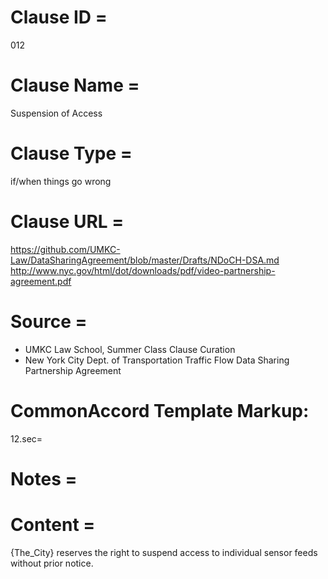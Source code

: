 # Clause ID = 
012

# Clause Name = 
Suspension of Access


# Clause Type =
if/when things go wrong


# Clause URL = 
https://github.com/UMKC-Law/DataSharingAgreement/blob/master/Drafts/NDoCH-DSA.md
http://www.nyc.gov/html/dot/downloads/pdf/video-partnership-agreement.pdf

# Source = 
* UMKC Law School, Summer Class Clause Curation
* New York City Dept. of Transportation Traffic Flow Data Sharing Partnership Agreement 

# CommonAccord Template Markup:   
12.sec=

# Notes = 

# Content = 
{The_City} reserves the right to suspend access to individual sensor feeds without prior notice.
